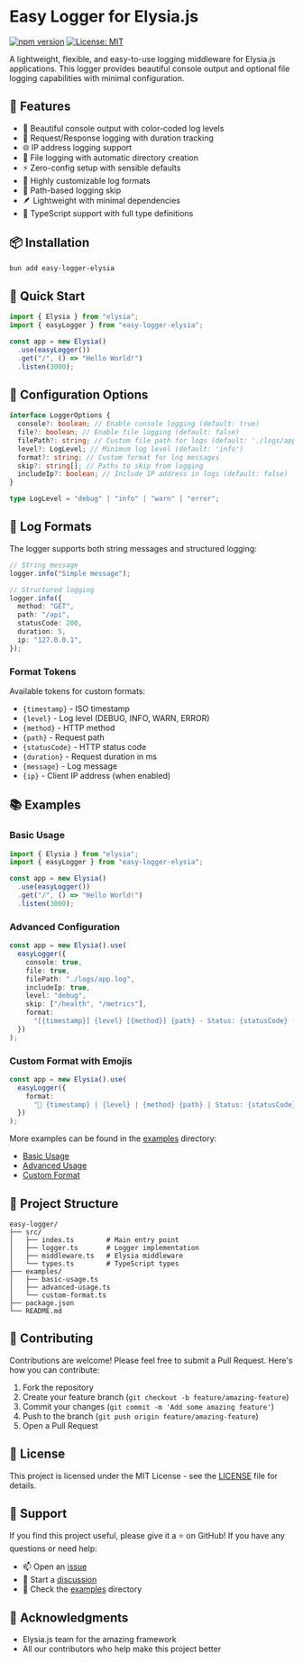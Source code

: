 # Easy Logger for Elysia.js

[![npm version](https://badge.fury.io/js/easy-logger-elysia.svg)](https://www.npmjs.com/package/elysia-easy-logger)
[![License: MIT](https://img.shields.io/badge/License-MIT-yellow.svg)](https://opensource.org/licenses/MIT)

A lightweight, flexible, and easy-to-use logging middleware for Elysia.js applications. This logger provides beautiful console output and optional file logging capabilities with minimal configuration.

## 🚀 Features

- 🎨 Beautiful console output with color-coded log levels
- 📝 Request/Response logging with duration tracking
- 🌐 IP address logging support
- 📁 File logging with automatic directory creation
- ⚡ Zero-config setup with sensible defaults
- 🔧 Highly customizable log formats
- 🎯 Path-based logging skip
- 🪶 Lightweight with minimal dependencies
- 💪 TypeScript support with full type definitions

## 📦 Installation

```bash
bun add easy-logger-elysia
```

## 🏃 Quick Start

```typescript
import { Elysia } from "elysia";
import { easyLogger } from "easy-logger-elysia";

const app = new Elysia()
  .use(easyLogger())
  .get("/", () => "Hello World!")
  .listen(3000);
```

## 🎨 Configuration Options

```typescript
interface LoggerOptions {
  console?: boolean; // Enable console logging (default: true)
  file?: boolean; // Enable file logging (default: false)
  filePath?: string; // Custom file path for logs (default: './logs/app.log')
  level?: LogLevel; // Minimum log level (default: 'info')
  format?: string; // Custom format for log messages
  skip?: string[]; // Paths to skip from logging
  includeIp?: boolean; // Include IP address in logs (default: false)
}

type LogLevel = "debug" | "info" | "warn" | "error";
```

## 📝 Log Formats

The logger supports both string messages and structured logging:

```typescript
// String message
logger.info("Simple message");

// Structured logging
logger.info({
  method: "GET",
  path: "/api",
  statusCode: 200,
  duration: 5,
  ip: "127.0.0.1",
});
```

### Format Tokens

Available tokens for custom formats:

- `{timestamp}` - ISO timestamp
- `{level}` - Log level (DEBUG, INFO, WARN, ERROR)
- `{method}` - HTTP method
- `{path}` - Request path
- `{statusCode}` - HTTP status code
- `{duration}` - Request duration in ms
- `{message}` - Log message
- `{ip}` - Client IP address (when enabled)

## 📚 Examples

### Basic Usage

```typescript
import { Elysia } from "elysia";
import { easyLogger } from "easy-logger-elysia";

const app = new Elysia()
  .use(easyLogger())
  .get("/", () => "Hello World!")
  .listen(3000);
```

### Advanced Configuration

```typescript
const app = new Elysia().use(
  easyLogger({
    console: true,
    file: true,
    filePath: "./logs/app.log",
    includeIp: true,
    level: "debug",
    skip: ["/health", "/metrics"],
    format:
      "[{timestamp}] {level} [{method}] {path} - Status: {statusCode} - Time: {duration}ms{ip}",
  })
);
```

### Custom Format with Emojis

```typescript
const app = new Elysia().use(
  easyLogger({
    format:
      "🚀 {timestamp} | {level} | {method} {path} | Status: {statusCode} | Time: {duration}ms{ip}",
  })
);
```

More examples can be found in the [examples](./examples) directory:

- [Basic Usage](./examples/basic-usage.ts)
- [Advanced Usage](./examples/advanced-usage.ts)
- [Custom Format](./examples/custom-format.ts)

## 📁 Project Structure

```
easy-logger/
├── src/
│   ├── index.ts        # Main entry point
│   ├── logger.ts       # Logger implementation
│   ├── middleware.ts   # Elysia middleware
│   └── types.ts        # TypeScript types
├── examples/
│   ├── basic-usage.ts
│   ├── advanced-usage.ts
│   └── custom-format.ts
├── package.json
└── README.md
```

## 🤝 Contributing

Contributions are welcome! Please feel free to submit a Pull Request. Here's how you can contribute:

1. Fork the repository
2. Create your feature branch (`git checkout -b feature/amazing-feature`)
3. Commit your changes (`git commit -m 'Add some amazing feature'`)
4. Push to the branch (`git push origin feature/amazing-feature`)
5. Open a Pull Request

## 📝 License

This project is licensed under the MIT License - see the [LICENSE](LICENSE) file for details.

## 🙏 Support

If you find this project useful, please give it a ⭐️ on GitHub! If you have any questions or need help:

- 📫 Open an [issue](https://github.com/yourusername/easy-logger/issues)
- 💬 Start a [discussion](https://github.com/yourusername/easy-logger/discussions)
- 📖 Check the [examples](./examples) directory

## 🌟 Acknowledgments

- Elysia.js team for the amazing framework
- All our contributors who help make this project better

